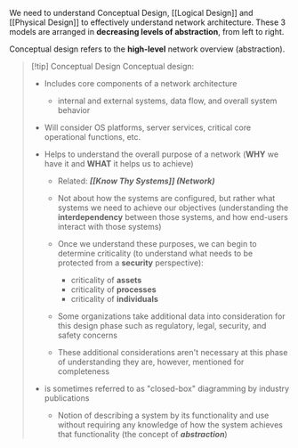 We need to understand Conceptual Design, [[Logical Design]] and [[Physical Design]] to effectively understand network architecture. These 3 models are arranged in **decreasing levels of abstraction**, from left to right.

Conceptual design refers to the **high-level** network overview (abstraction).

>[!tip] Conceptual Design
>Conceptual design:
>- Includes core components of a network architecture
>	- internal and external systems, data flow, and overall system behavior
>
>- Will consider OS platforms, server services, critical core operational functions, etc.
>
>- Helps to understand the overall purpose of a network (**WHY** we have it and **WHAT** it helps us to achieve)
>	- Related: **_[[Know Thy Systems]] (Network)_**
>	- Not about how the systems are configured, but rather what systems we need to achieve our objectives (understanding the **interdependency** between those systems, and how end-users interact with those systems)
>	  
>	- Once we understand these purposes, we can begin to determine criticality (to understand what needs to be protected from a **security** perspective):
>		- criticality of **assets**
>		- criticality of **processes**
>		- criticality of **individuals**
>		  
>	- Some organizations take additional data into consideration for this design phase such as regulatory, legal, security, and safety concerns
>   - These additional considerations aren't necessary at this phase of understanding they are, however, mentioned for completeness
>      
>- is sometimes referred to as "closed-box" diagramming by industry publications
>	- Notion of describing a system by its functionality and use without requiring any knowledge of how the system achieves that functionality (the concept of **_abstraction_**)